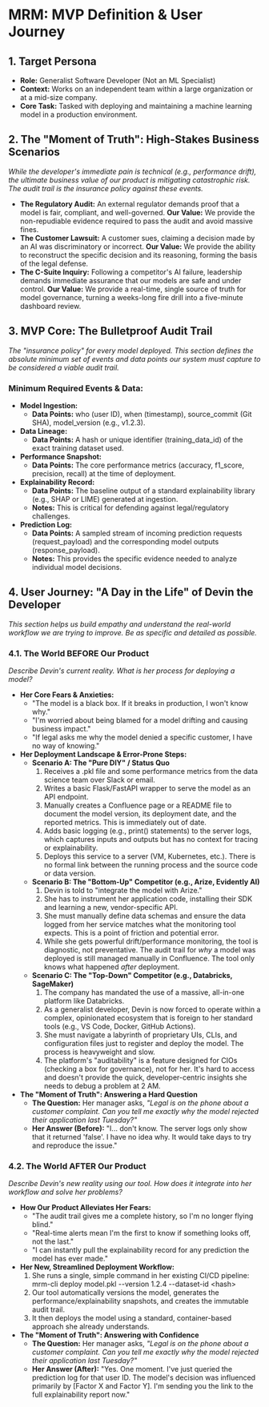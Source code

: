 # **MRM: MVP Definition & User Journey**

## **1\. Target Persona**

* **Role:** Generalist Software Developer (Not an ML Specialist)  
* **Context:** Works on an independent team within a large organization or at a mid-size company.  
* **Core Task:** Tasked with deploying and maintaining a machine learning model in a production environment.

## **2\. The "Moment of Truth": High-Stakes Business Scenarios**

*While the developer's immediate pain is technical (e.g., performance drift), the ultimate business value of our product is mitigating catastrophic risk. The audit trail is the insurance policy against these events.*

* **The Regulatory Audit:** An external regulator demands proof that a model is fair, compliant, and well-governed. **Our Value:** We provide the non-repudiable evidence required to pass the audit and avoid massive fines.  
* **The Customer Lawsuit:** A customer sues, claiming a decision made by an AI was discriminatory or incorrect. **Our Value:** We provide the ability to reconstruct the specific decision and its reasoning, forming the basis of the legal defense.  
* **The C-Suite Inquiry:** Following a competitor's AI failure, leadership demands immediate assurance that our models are safe and under control. **Our Value:** We provide a real-time, single source of truth for model governance, turning a weeks-long fire drill into a five-minute dashboard review.

## **3\. MVP Core: The Bulletproof Audit Trail**

*The "insurance policy" for every model deployed. This section defines the absolute minimum set of events and data points our system must capture to be considered a viable audit trail.*

### **Minimum Required Events & Data:**

* **Model Ingestion:**  
  * **Data Points:** who (user ID), when (timestamp), source\_commit (Git SHA), model\_version (e.g., v1.2.3).  
* **Data Lineage:**  
  * **Data Points:** A hash or unique identifier (training\_data\_id) of the exact training dataset used.  
* **Performance Snapshot:**  
  * **Data Points:** The core performance metrics (accuracy, f1\_score, precision, recall) at the time of deployment.  
* **Explainability Record:**  
  * **Data Points:** The baseline output of a standard explainability library (e.g., SHAP or LIME) generated at ingestion.  
  * **Notes:** This is critical for defending against legal/regulatory challenges.  
* **Prediction Log:**  
  * **Data Points:** A sampled stream of incoming prediction requests (request\_payload) and the corresponding model outputs (response\_payload).  
  * **Notes:** This provides the specific evidence needed to analyze individual model decisions.

## **4\. User Journey: "A Day in the Life" of Devin the Developer**

*This section helps us build empathy and understand the real-world workflow we are trying to improve. Be as specific and detailed as possible.*

### **4.1. The World BEFORE Our Product**

*Describe Devin's current reality. What is her process for deploying a model?*

* **Her Core Fears & Anxieties:**  
  * "The model is a black box. If it breaks in production, I won't know why."  
  * "I'm worried about being blamed for a model drifting and causing business impact."  
  * "If legal asks me why the model denied a specific customer, I have no way of knowing."  
* **Her Deployment Landscape & Error-Prone Steps:**  
  * **Scenario A: The "Pure DIY" / Status Quo**  
    1. Receives a .pkl file and some performance metrics from the data science team over Slack or email.  
    2. Writes a basic Flask/FastAPI wrapper to serve the model as an API endpoint.  
    3. Manually creates a Confluence page or a README file to document the model version, its deployment date, and the reported metrics. This is immediately out of date.  
    4. Adds basic logging (e.g., print() statements) to the server logs, which captures inputs and outputs but has no context for tracing or explainability.  
    5. Deploys this service to a server (VM, Kubernetes, etc.). There is no formal link between the running process and the source code or data version.  
  * **Scenario B: The "Bottom-Up" Competitor (e.g., Arize, Evidently AI)**  
    1. Devin is told to "integrate the model with Arize."  
    2. She has to instrument her application code, installing their SDK and learning a new, vendor-specific API.  
    3. She must manually define data schemas and ensure the data logged from her service matches what the monitoring tool expects. This is a point of friction and potential error.  
    4. While she gets powerful drift/performance monitoring, the tool is diagnostic, not preventative. The audit trail for *why* a model was deployed is still managed manually in Confluence. The tool only knows what happened *after* deployment.  
  * **Scenario C: The "Top-Down" Competitor (e.g., Databricks, SageMaker)**  
    1. The company has mandated the use of a massive, all-in-one platform like Databricks.  
    2. As a generalist developer, Devin is now forced to operate within a complex, opinionated ecosystem that is foreign to her standard tools (e.g., VS Code, Docker, GitHub Actions).  
    3. She must navigate a labyrinth of proprietary UIs, CLIs, and configuration files just to register and deploy the model. The process is heavyweight and slow.  
    4. The platform's "auditability" is a feature designed for CIOs (checking a box for governance), not for her. It's hard to access and doesn't provide the quick, developer-centric insights she needs to debug a problem at 2 AM.  
* **The "Moment of Truth": Answering a Hard Question**  
  * **The Question:** Her manager asks, *"Legal is on the phone about a customer complaint. Can you tell me exactly why the model rejected their application last Tuesday?"*  
  * **Her Answer (Before):** "I... don't know. The server logs only show that it returned 'false'. I have no idea why. It would take days to try and reproduce the issue."

### **4.2. The World AFTER Our Product**

*Describe Devin's new reality using our tool. How does it integrate into her workflow and solve her problems?*

* **How Our Product Alleviates Her Fears:**  
  * "The audit trail gives me a complete history, so I'm no longer flying blind."  
  * "Real-time alerts mean I'm the first to know if something looks off, not the last."  
  * "I can instantly pull the explainability record for any prediction the model has ever made."  
* **Her New, Streamlined Deployment Workflow:**  
  1. She runs a single, simple command in her existing CI/CD pipeline: mrm-cli deploy model.pkl \--version 1.2.4 \--dataset-id \<hash\>  
  2. Our tool automatically versions the model, generates the performance/explainability snapshots, and creates the immutable audit trail.  
  3. It then deploys the model using a standard, container-based approach she already understands.  
* **The "Moment of Truth": Answering with Confidence**  
  * **The Question:** Her manager asks, *"Legal is on the phone about a customer complaint. Can you tell me exactly why the model rejected their application last Tuesday?"*  
  * **Her Answer (After):** "Yes. One moment. I've just queried the prediction log for that user ID. The model's decision was influenced primarily by \[Factor X and Factor Y\]. I'm sending you the link to the full explainability report now."